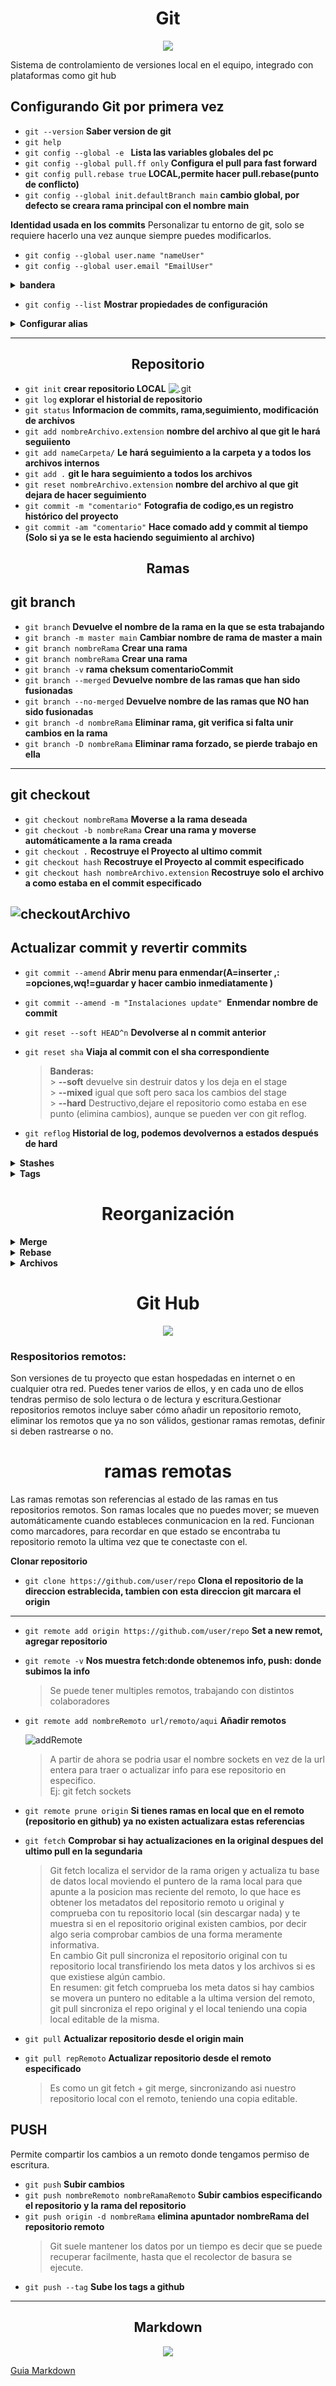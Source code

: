 <center><h1>Git</h1></center>

<div align="center">
  <img src="https://upload.wikimedia.org/wikipedia/commons/e/e0/Git-logo.svg">
</div>

Sistema de controlamiento de versiones local en el equipo, integrado con plataformas como git hub

## Configurando Git por primera vez

- `git --version` **Saber version de git**
- `git help`
- `git config --global -e ` **Lista las variables globales del pc**
- `git config --global pull.ff only` **Configura el pull para fast forward**
- `git config pull.rebase true` **LOCAL,permite hacer pull.rebase(punto de conflicto)**
- `git config --global init.defaultBranch main` **cambio global, por defecto se creara rama principal con el nombre main**

**Identidad usada en los commits**
Personalizar tu entorno de git, solo se requiere hacerlo una vez aunque siempre puedes modificarlos.

- `git config --global user.name "nameUser"`
- `git config --global user.email "EmailUser"`

 <details>
 <summary><b>bandera</b></summary>
 
1. **Archivo `/etc/gitconfig`:** Contiene valores para todos los usuarios del sistema y todos sus repositorios. Si pasas la opción `git config --system`, lee y escribe especificamente en este archivo.
2. **Archivo `~/.gitconfig`:** Archivo especifico del usuario puedes hacer que git lea y escriba en este archivo  `git config --global`.
3. **Archivo `config`:** En el directorio de git es decir **.git/config** especifico del repositorio que estas usando actualmente.

> Cada nivel sobrescribe los valores del nivel anterior, por lo que los valores de **./gitconfig** tienen preferencia sobre los de **/etc/gitconfig**

 </details>

- `git config --list` **Mostrar propiedades de configuración**

<details>
<summary><b>Configurar alias</b></summary>

 <details>
 <summary><b>Alias en git</b></summary>

Estableces alias para personalizar o simplicar tus comandos de git.

1. `git config --global alias.nameAlias "comando que quieres simplificar"`

### EJ:

- `git config --global alias.s "status --short" `
  > Forma abreviada de git status <br> > **??:** Archivos no rastreados<br> > **A:** Archivos preparados<br> > **M:** Archivos modificados<br>
  > Contiene dos columnas Izquierda preparado y derecha sin preparar.
- `git config --global alias.co "checkout" `
- `git config --global alias.br "branch" `
- `git config --global alias.ci "commit" `
- `git config --global alias.last "log -1 HEAD"` **Ver ultimo commit**
- `git config --global alias.lg "log --graph --abbrev-commit --decorate --format=format:'%C(bold blue)%h%C(reset) - %C(bold green)(%ar)%C(reset) %C(white)%s%C(reset) %C(dim white)- %an%C(reset)%C(bold yellow)%d%C(reset)' --all"` **checkout-hace cuanto-commit-persona-posicion de rama**

- `git config --global alias.ll "log --pretty=format:'%C(bold green)%h%Cred%d %Creset%s%Cblue %cn' --decorate --numstat"` **Ver archivos subidos en los ultimos commit**

- `git config --global alias.like "!git ls-files | grep -i"` **Buscar ficheros con nombre como ----**

- `git config --global alias.alias "!git config -l | grep alias | cut -c 7-"` **Listar alias**
  > <b>! :</b> Este caracter hace referencia a que no es un subcomando de git, sino un comando externo que se ejecutara en la shell

### Editar alias:

- `git config --global -e` **Entrar modo de edición.**

  > Se abre el menu, se desplaza al alias interesado en editar, se da **a** para editar, cambias el codigo,se presion la tecla <b>ESC</b> despues tecla <b>:</b> se escribe wq!(w = escribir,q=salir,!=realizar cambios ahora).

     </details>

     <details>
     <summary><b>Alias en git bash(linux)</b></summary>
     
     #### Editar alias:

  - `vim ~/.bashrc`

  ```
   alias aliasE='vim ~/.bashrc'
   alias br='git branch'
   alias buscar='git grep'
   alias buscarlg='lg -S'
   alias ci='git commit -m'
   alias co='git checkout'
   alias contar='git grep -c'
   alias cursos='cd E/Cursos/Apuntes'
   alias last='git log -1 HEAD --oneline --decorate'
   alias lg='git log --graph --abbrev-commit --decorate --format=format:'\''%C(bold blue)%h%C(reset) - %C(bold green)(%ar)%C(reset) %C(white)%s%C(reset) %C(dim white)- %an%C(reset)%C(bold yellow)%d%C(reset)'\'' --all'
   alias ll='git log --pretty=format:'\''%C(bold green)%h%Cred%d %Creset%s%Cblue %cn'\'' --decorate --numstat'
   alias ls='ls -F --color=auto --show-control-chars'
   alias node='winpty node.exe'
   alias s='git status --short'

  ```

  </details>

  </details>

---

<center><h2>Repositorio</h2></center>

- `git init` **crear repositorio LOCAL**
  ![.git](./imgBook/repoGit.png ".git")
- `git log` **explorar el historial de repositorio**
- `git status` **Informacion de commits, rama,seguimiento, modificación de archivos**
- `git add nombreArchivo.extension` **nombre del archivo al que git le hará seguiiento**
- `git add nameCarpeta/` **Le hará seguimiento a la carpeta y a todos los archivos internos**
- `git add .` **git le hara seguimiento a todos los archivos**
- `git reset nombreArchivo.extension` **nombre del archivo al que git dejara de hacer seguimiento**
- `git commit -m "comentario"` **Fotografia de codigo,es un registro histórico del proyecto**
- `git commit -am "comentario"` **Hace comado add y commit al tiempo (Solo si ya se le esta haciendo seguimiento al archivo)**

<center><h2>Ramas</h2></center>
  
  ## git branch
- `git branch` **Devuelve el nombre de la rama en la que se esta trabajando**
- `git branch -m master main` **Cambiar nombre de rama de master a main**
- `git branch nombreRama` **Crear una rama**
- `git branch nombreRama` **Crear una rama**
- `git branch -v` **rama cheksum comentarioCommit**
- `git branch --merged` **Devuelve nombre de las ramas que han sido fusionadas**
- `git branch --no-merged` **Devuelve nombre de las ramas que NO han sido fusionadas**
- `git branch -d nombreRama` **Eliminar rama, git verifica si falta unir cambios en la rama**
- `git branch -D nombreRama` **Eliminar rama forzado, se pierde trabajo en ella**
  
---
## git checkout

- `git checkout nombreRama` **Moverse a la rama deseada**
- `git checkout -b nombreRama` **Crear una rama y moverse automáticamente a la rama creada**
- `git checkout .` **Recostruye el Proyecto al ultimo commit**
- `git checkout hash` **Recostruye el Proyecto al commit especificado**
- `git checkout hash nombreArchivo.extension` **Recostruye solo el archivo a como estaba en el commit especificado**

## ![checkoutArchivo](img/gitCheckout.png)

## Actualizar commit y revertir commits

- `git commit --amend` **Abrir menu para enmendar(A=inserter ,: =opciones,wq!=guardar y hacer cambio inmediatamente )**
- `git commit --amend -m "Instalaciones update" `**Enmendar nombre de commit**
- `git reset --soft HEAD^n` **Devolverse al n commit anterior**
- `git reset sha` **Viaja al commit con el sha correspondiente**

  > **Banderas:**<br> > **--soft** devuelve sin destruir datos y los deja en el stage <br> > **--mixed** igual que soft pero saca los cambios del stage<br> > **--hard** Destructivo,dejare el repositorio como estaba en ese punto (elimina cambios), aunque se pueden ver con git reflog.

- `git reflog` **Historial de log, podemos devolvernos a estados después de hard**

<details>

<summary><b>Stashes</b></summary>

- `git stash` **Guardar archivos actualmente trabajados para no perder info ni hacer commit**
- `git stash save "descripcion del stash"` **Almacena el stach con la descripcion, mucho facil de trabajar**
- `git stash list` **Lista los stash actuales (recomendable trabajar con uno o con ramas)**
- `git stash branch nuevaRama` **Lleva los cambios del stash a la nuevaRama**
- `git stash list --stat` **Lista con parametro de los stash**
- `git stash apply "stash@{n}"` **Para elegir una stash especifico cuando hay varios lista**
- `git stash drop "stash@{n}"` **Para eliminar stash especifico cuando hay varios en lista**
- `git stash pop` **Devuelve el ultimo stash a los cambios en el archivo**
- `git stash clear` **Elimina todo los stash (se pueden recuperar con reflog)**
</details>
<details>
<summary><b>Tags</b></summary>
Referencia a un commit y a todo el estado del proyecto en ese punto enespecifico.
Etiquetas para puntos específicos del historial, se usa tipicamente para marcar versiones delanzamiento. Git usa <b>dos tipos</b> principales de etiquetas <b>ligeras</b> y <b>anotadas</b>.

### Creacion de etiquetas

- `git tag nombreTag `**Agregar tag, se recomienda [versionamiento semántico](https://semverorg/lang/es/)**

<h3><b>Las Etiquetas Ligeras</b></h3> son muy parecidas a una rama que no cambia,simplemente es un puntero a un commit en especifico.

- `git tag v1.4`

<h3><b>Las Etiquetas anotadas</b></h3> se guardan en la base de datos de Git como enteros.Tienen un <b>cheksum</b>, contiene le nombre del etiquetador,email, fecha y mensajeasociado; pudiendo ser firmadas y verificadas.

- `git tag -a v1.0.0 -m “Versión 1.0.0 lista”` **Crear tag con mensaje**
- `git tag -a v1.0.0 checksumCommit -m “Versión 1.0.0 lista” `**Crear tag con mensaje acommit especificado**
- `git show nameTag` **muestra mas info del tag especificado**
- `git tag` **Muestra tags de la app**

- `git tag -d nombreTag` **Eliminar tag**
</details>

<center><h1>Reorganización</h1></center>
  
<details>
<summary><b>Merge</b></summary>
  
- `git merge nombreRama` **Se unirá nombreRama a la rama donde se encuentra actualmente**
    > La rama donde se encuentra posicionado sera quien reciba los cambios de la rama descrita despues del merge
  
<center><h2>Merge con conflicto</h2></center>
Cuando el proceso de fusion no suele ser fluido,porque se tiene modificaciones dispares el mismo archivo Git no podra unirlo directamente y tendriamos que hacer un merge manual.no crea automaticamente la fusion sino que espera a que tú resuelvas el conflicto para los archivos que permaneceran sin fusionar.
Todo aquello que sea conflictivo y no se haya podido fusionar se marcara como <b>Unmerged</b>
  
  > Rama HEAD la que espera el cambio
  
- ## En visual studio code

![mergeConflicto](img/mergeConflicto.png "merge conflicto")

- ## En cosola

![mergeConflicto](img/mergeConflictoBash.png "merge conflicto")

> El archivo se ve literalmente como en la imagen en el momento del conflicto del merge

- Se resuelve el conflicto, eligiendo manualmente cual estado de archivos conservar o optar por editarlo agregando parte de ambos archivos.
- Se agregan los archivos al stage. `git add .` .
- Se hace un commit. `git commit -m "comentario"` .
- Conflicto solucionado !!

![mergeConflicto](img/mergeExitoso.png "merge exitoso")

</details>
  
<details>
<summary><b>Rebase</b></summary>
  
- Ordenar commits
- Corregir mensajes de los commits
- Unir commits
- Separar commits
  > Tratar de usar solo con cambios locales para no generar conflicto en repositorios remotos, ya que esto cambia la historia de los commits.
  
- `git rebase master `
- `git rebase -i HEAD~ncommits` **menu de rebase interactivo para los ncomits**

![rebase](img/rebase.png "rebase")

![rebaseEjemplo](img/rebaseEj.png "rebaseEjemplo")

> - Crea un área temporal donde se guardan los commits de la rama a mover.
> - Mueve el puntero de la rama alterna a la rama master.
> - Regresa los commits del áre temporal y los posiciona en el puntero actual.

<center><h2>Squash</h2></center>
Unir commits

Ej:

### Estado antes del squash

![antesSquashRebase](img/antesSquashRebase.png "antesSquashRebase")

1. Se usa el comando `git rebase -i HEAD~5`
2. Modo de edicion: se cambian los commits deseados por s excepto el 4

   ![squashRebase](img/squashRebase.png "squashRebase")

3. Se abre esta ventana donde se puede editar comentario del commit

   ![squashRebase2](img/squashRebase2.png "squashRebase2")

4. Después de squash commit

   ![despuessquashRebase](img/despuessquashRebase.png "despuessquashRebase")

</details>



<details>
<summary><b>Archivos</b></summary>

- **.gitkeep:** Git por defecto ignora carpetas vacías, con este archivo dentro de la carpeta podemos decirle que tenga observación sobre ellas.
  `.gitkeep`
- **.gitignore:** Esta en la raíz del proyecto, sin embargo se puede optar por definir varios archivos `.git ignore` en distintos directorios del repositorio, aquí se ponen los nombres de los archivos,carpetas que se quiere ignorar

Reglas sobre los patrones:

- Ignorar las líneas en blanco y aquellas que comiencen con **#**
- Emplear patrones glob estándar que se aplicara recursivamente a todo el directorio del repositorio local.
- **\*** : Corresponde a 0 o mas caracteres, todos. Tambien se puede usar para indicar directorios anidados.
- **[abc]** : Cualquier caracter dentro de los corchetes (en este caso a,b,o c).
- **[0-9]** : Cualquier caracter entre ellos, en este caso todos los numeros del 0 al 9.
- **?** : Corresponde a un carracter cualquiera
- Los patrones pueden empezar con **/** para evitar recursividad.
- Los patrones pueden terminar con **/** para epecificar directorio.
- Los patrones pueden negarse si se añade al principio el signo de exclamación **!** .

![gitIgnore](img/gitIgnore.png "Gi")

</details>

<center><h1>Git Hub</h1></center>

<div align="center">
  <img src="https://revistabyte.es/wp-content/uploads/2018/06/github-octocat.jpg">
</div>

### **Respositorios remotos:**

Son versiones de tu proyecto que estan hospedadas en internet o en cualquier otra red. Puedes tener varios de ellos, y en cada uno de ellos tendras permiso de solo lectura o de lectura y escritura.Gestionar repositorios remotos incluye saber cómo añadir un repositorio remoto, eliminar los remotos que ya no son válidos, gestionar ramas remotas, definir si deben rastrearse o no.

<center><h1>ramas remotas</h1></center>
Las ramas remotas son referencias al estado de las ramas en tus repositorios remotos. Son ramas locales que no puedes mover; se mueven automáticamente cuando estableces conmunicacion en la red. Funcionan como marcadores, para recordar en que estado se encontraba tu repositorio remoto la ultima vez que te conectaste con el.

**Clonar repositorio**

- `git clone https://github.com/user/repo` **Clona el repositorio de la direccion estrablecida, tambien con esta direccion git marcara el origin**

---

- `git remote add origin https://github.com/user/repo` **Set a new remot, agregar repositorio**
- `git remote -v` **Nos muestra fetch:donde obtenemos info, push: donde subimos la info**

  > Se puede tener multiples remotos, trabajando con distintos colaboradores

- `git remote add nombreRemoto url/remoto/aqui` **Añadir remotos**

  ![addRemote](img/addRemote.png)

  > A partir de ahora se podria usar el nombre sockets en vez de la url entera para traer o actualizar info para ese repositorio en especifico.<br>
  > Ej: git fetch sockets

- `git remote prune origin` **Si tienes ramas en local que en el remoto (repositorio en github) ya no existen actualizara estas referencias**
- `git fetch` **Comprobar si hay actualizaciones en la original despues del ultimo pull en la segundaria**

  > Git fetch localiza el servidor de la rama origen y actualiza tu base de datos local moviendo el puntero de la rama local para que apunte a la posicion mas reciente del remoto, lo que hace es obtener los metadatos del repositorio remoto u original y comprueba con tu repositorio local (sin descargar nada) y te muestra si en el repositorio original existen cambios, por decir algo seria comprobar cambios de una forma meramente informativa.<br>En cambio Git pull sincroniza el repositorio original con tu repositorio local transfiriendo los meta datos y los archivos si es que existiese algún cambio.<br>En resumen: git fetch comprueba los meta datos si hay cambios se movera un puntero no editable a la ultima version del remoto, git pull sincroniza el repo original y el local teniendo una copia local editable de la misma.

- `git pull` **Actualizar repositorio desde el origin main**
- `git pull repRemoto` **Actualizar repositorio desde el remoto especificado**
  > Es como un git fetch + git merge, sincronizando asi nuestro repositorio local con el remoto, teniendo una copia editable.

## **PUSH**

Permite compartir los cambios a un remoto donde tengamos permiso de escritura.

- `git push` **Subir cambios**
- `git push nombreRemoto nombreRamaRemoto` **Subir cambios especificando el repositorio y la rama del repositorio**
- `git push origin -d nombreRama` **elimina apuntador nombreRama del repositorio remoto**
  > Git suele mantener los datos por un tiempo es decir que se puede recuperar facilmente, hasta que el recolector de basura se ejecute.
- `git push --tag` **Sube los tags a github**

---

<center><h2>Markdown</h2></center>

<div align='center'>
<img src='https://upload.wikimedia.org/wikipedia/commons/thumb/4/48/Markdown-mark.svg/1920px-Markdown-mark.svg.png'>
</div>

[Guia Markdown](https://tutorialmarkdown.com/guia)
